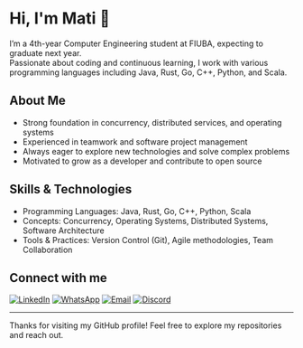 # Hi, I'm Mati 👋

I’m a 4th-year Computer Engineering student at FIUBA, expecting to graduate next year.  
Passionate about coding and continuous learning, I work with various programming languages including Java, Rust, Go, C++, Python, and Scala.

## About Me

- Strong foundation in concurrency, distributed services, and operating systems  
- Experienced in teamwork and software project management  
- Always eager to explore new technologies and solve complex problems  
- Motivated to grow as a developer and contribute to open source

## Skills & Technologies

- Programming Languages: Java, Rust, Go, C++, Python, Scala  
- Concepts: Concurrency, Operating Systems, Distributed Systems, Software Architecture  
- Tools & Practices: Version Control (Git), Agile methodologies, Team Collaboration




## Connect with me

[![LinkedIn](https://img.shields.io/badge/LinkedIn-0077B5?style=for-the-badge&logo=linkedin&logoColor=white)](https://www.linkedin.com/in/matiasbesmedrisnik) [![WhatsApp](https://img.shields.io/badge/WhatsApp-25D366?style=for-the-badge&logo=whatsapp&logoColor=white)](https://wa.me/5491126719874) [![Email](https://img.shields.io/badge/Email-D14836?style=for-the-badge&logo=gmail&logoColor=white)](mailto:matibesme@gmail.com) [![Discord](https://img.shields.io/badge/Discord-7289DA?style=for-the-badge&logo=discord&logoColor=white)](https://discordapp.com/users/matibesme)

---

Thanks for visiting my GitHub profile! Feel free to explore my repositories and reach out.


